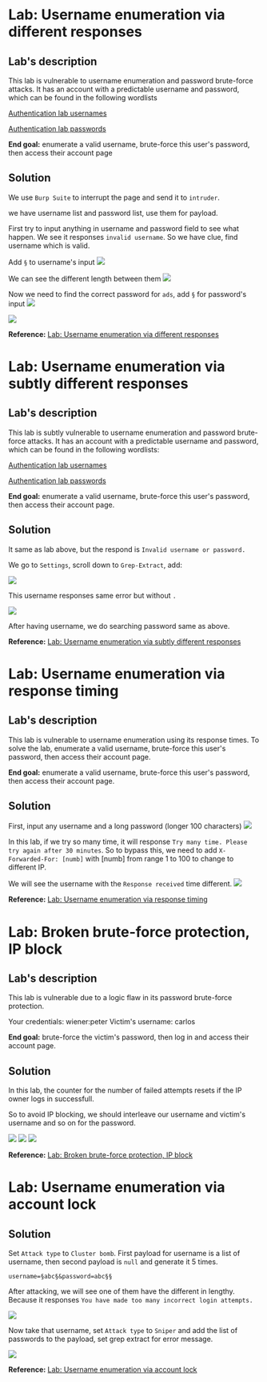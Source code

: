 # Lab: Username enumeration via different responses

## Lab's description

This lab is vulnerable to username enumeration and password brute-force attacks. It has an account with a predictable username and password, which can be found in the following wordlists

[Authentication lab usernames](https://portswigger.net/web-security/authentication/auth-lab-usernames)

[Authentication lab passwords](https://portswigger.net/web-security/authentication/auth-lab-passwords)

**End goal:** enumerate a valid username, brute-force this user's password, then access their account page

## Solution

We use `Burp Suite` to interrupt the page and send it to `intruder`.

we have username list and password list, use them for payload.

First try to input anything in username and password field to see what happen. We see it responses `invalid username`. So we have clue, find username which is valid.

Add `§` to username's input
![](img/1.png)

We can see the different length between them
![](img/2.png)

Now we need to find the correct password for `ads`, add `§` for password's input
![](img/3.png)

![](img/4.png)

**Reference:** [Lab: Username enumeration via different responses](https://portswigger.net/web-security/learning-paths/authentication-vulnerabilities/password-based-vulnerabilities/authentication/password-based/lab-username-enumeration-via-different-responses#)

# Lab: Username enumeration via subtly different responses

## Lab's description

This lab is subtly vulnerable to username enumeration and password brute-force attacks. It has an account with a predictable username and password, which can be found in the following wordlists:

[Authentication lab usernames](https://portswigger.net/web-security/authentication/auth-lab-usernames)

[Authentication lab passwords](https://portswigger.net/web-security/authentication/auth-lab-passwords)

**End goal:** enumerate a valid username, brute-force this user's password, then access their account page.

## Solution

It same as lab above, but the respond is `Invalid username or password.`

We go to `Settings`, scroll down to `Grep-Extract`, add:

![](img/5.png)

This username responses same error but without `.`

![](img/6.png)

After having username, we do searching password same as above.

**Reference:** [Lab: Username enumeration via subtly different responses](https://portswigger.net/web-security/learning-paths/authentication-vulnerabilities/password-based-vulnerabilities/authentication/password-based/lab-username-enumeration-via-subtly-different-responses)

# Lab: Username enumeration via response timing

## Lab's description

This lab is vulnerable to username enumeration using its response times. To solve the lab, enumerate a valid username, brute-force this user's password, then access their account page.

**End goal:** enumerate a valid username, brute-force this user's password, then access their account page.

## Solution

First, input any username and a long password (longer 100 characters)
![](img/7.png)

In this lab, if we try so many time, it will response `Try many time. Please try again after 30 minutes`. So to bypass this, we need to add `X-Forwarded-For: [numb]` with [numb] from range 1 to 100 to change to different IP.

We will see the username with the `Response received` time different.
![](img/8.png)

**Reference:** [Lab: Username enumeration via response timing](https://portswigger.net/web-security/learning-paths/authentication-vulnerabilities/password-based-vulnerabilities/authentication/password-based/lab-username-enumeration-via-response-timing)

# Lab: Broken brute-force protection, IP block

## Lab's description

This lab is vulnerable due to a logic flaw in its password brute-force protection.

Your credentials: wiener:peter
Victim's username: carlos

**End goal:** brute-force the victim's password, then log in and access their account page.

## Solution

In this lab, the counter for the number of failed attempts resets if the IP owner logs in successfull.

So to avoid IP blocking, we should interleave our username and victim's username and so on for the password.

![](img/9.png)
![](img/10.png)
![](img/11.png)

**Reference:** [Lab: Broken brute-force protection, IP block](https://portswigger.net/web-security/learning-paths/authentication-vulnerabilities/password-based-vulnerabilities/authentication/password-based/lab-broken-bruteforce-protection-ip-block#)

# Lab: Username enumeration via account lock

## Solution

Set `Attack type` to `Cluster bomb`. First payload for username is a list of username, then second payload is `null` and generate it 5 times.

`username=§abc§&password=abc§§`

After attacking, we will see one of them have the different in lengthy. Because it responses `You have made too many incorrect login attempts.`

![](img/12.png)

Now take that username, set `Attack type` to `Sniper` and add the list of passwords to the payload, set grep extract for error message.

![](img/13.png)

**Reference:** [Lab: Username enumeration via account lock](https://portswigger.net/web-security/learning-paths/authentication-vulnerabilities/password-based-vulnerabilities/authentication/password-based/lab-username-enumeration-via-account-lock)

